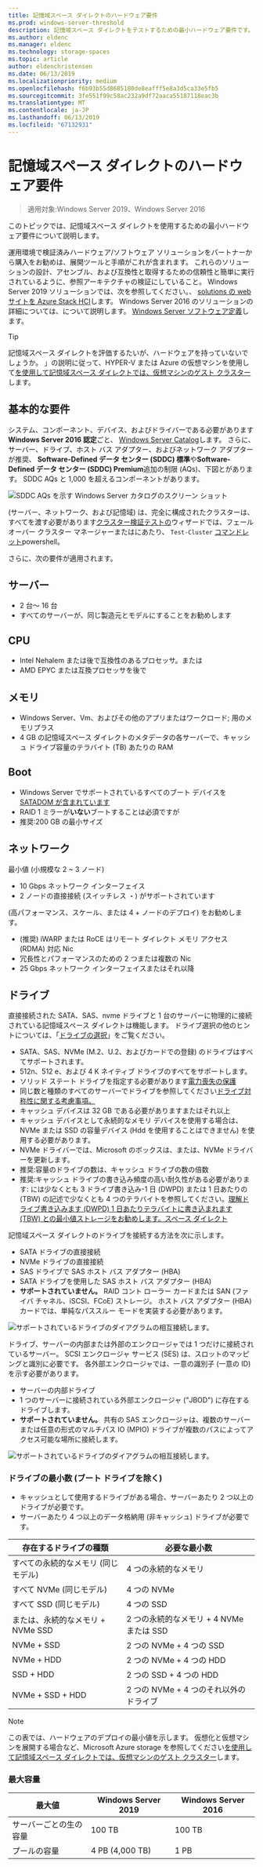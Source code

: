 ```yaml
---
title: 記憶域スペース ダイレクトのハードウェア要件
ms.prod: windows-server-threshold
description: 記憶域スペース ダイレクトをテストするための最小ハードウェア要件です。
ms.author: eldenc
ms.manager: eldenc
ms.technology: storage-spaces
ms.topic: article
author: eldenchristensen
ms.date: 06/13/2019
ms.localizationpriority: medium
ms.openlocfilehash: f6b93b55d8685180de8eafff5e8a3d5ca33e5fb5
ms.sourcegitcommit: 3fe551f99c58ac232a9df72aaca55187118eac3b
ms.translationtype: MT
ms.contentlocale: ja-JP
ms.lasthandoff: 06/13/2019
ms.locfileid: "67132931"
---
```

# <a name="storage-spaces-direct-hardware-requirements"></a>記憶域スペース ダイレクトのハードウェア要件

> 適用対象:Windows Server 2019、Windows Server 2016

このトピックでは、記憶域スペース ダイレクトを使用するための最小ハードウェア要件について説明します。

運用環境で検証済みハードウェア/ソフトウェア ソリューションをパートナーから購入をお勧めは、展開ツールと手順がこれが含まれます。 これらのソリューションの設計、アセンブル、および互換性と取得するための信頼性と簡単に実行されているように、参照アーキテクチャの検証にしていること。 Windows Server 2019 ソリューションでは、次を参照してください。、 [solutions の web サイトを Azure Stack HCI](https://azure.microsoft.com/overview/azure-stack/hci)します。 Windows Server 2016 のソリューションの詳細については、について説明します。 [Windows Server ソフトウェア定義](https://microsoft.com/wssd)します。

   > [!TIP]
   > 記憶域スペース ダイレクトを評価するたいが、ハードウェアを持っていないでしょうか。 」の説明に従って、HYPER-V または Azure の仮想マシンを使用して[を使用して記憶域スペース ダイレクトでは、仮想マシンのゲスト クラスター](storage-spaces-direct-in-vm.md)します。

## <a name="base-requirements"></a>基本的な要件

システム、コンポーネント、デバイス、およびドライバーである必要があります**Windows Server 2016 認定**ごと、 [Windows Server Catalog](https://www.windowsservercatalog.com)します。 さらに、サーバー、ドライブ、ホスト バス アダプター、およびネットワーク アダプターが推奨、 **Software-Defined データ センター (SDDC) 標準**や**Software-Defined データ センター (SDDC) Premium**追加の制限 (AQs)、下図とがあります。 SDDC AQs と 1,000 を超えるコンポーネントがあります。

![SDDC AQs を示す Windows Server カタログのスクリーン ショット](media/hardware-requirements/sddc-aqs.png)

(サーバー、ネットワーク、および記憶域) は、完全に構成されたクラスターは、すべてを渡す必要があります[クラスター検証テストの](https://technet.microsoft.com/library/cc732035(v=ws.10).aspx)ウィザードでは、フェールオーバー クラスター マネージャーまたはにあたり、 `Test-Cluster` [コマンドレット](https://docs.microsoft.com/powershell/module/failoverclusters/test-cluster?view=win10-ps)powershell。

さらに、次の要件が適用されます。

## <a name="servers"></a>サーバー

- 2 台～ 16 台
- すべてのサーバーが、同じ製造元とモデルにすることをお勧めします

## <a name="cpu"></a>CPU

- Intel Nehalem または後で互換性のあるプロセッサ。または
- AMD EPYC または互換プロセッサを後で

## <a name="memory"></a>メモリ

- Windows Server、Vm、およびその他のアプリまたはワークロード; 用のメモリプラス
- 4 GB の記憶域スペース ダイレクトのメタデータの各サーバーで、キャッシュ ドライブ容量のテラバイト (TB) あたりの RAM

## <a name="boot"></a>Boot

- Windows Server でサポートされているすべてのブート デバイスを[SATADOM が含まれています](https://cloudblogs.microsoft.com/windowsserver/2017/08/30/announcing-support-for-satadom-boot-drives-in-windows-server-2016/)
- RAID 1 ミラーが**いない**ブートすることは必須ですが
- 推奨:200 GB の最小サイズ

## <a name="networking"></a>ネットワーク

最小値 (小規模な 2 ~ 3 ノード)
- 10 Gbps ネットワーク インターフェイス
- 2 ノードの直接接続 (スイッチレス ・) がサポートされています

(高パフォーマンス、スケール、または 4 + ノードのデプロイ) をお勧めします。
- (推奨) iWARP または RoCE はリモート ダイレクト メモリ アクセス (RDMA) 対応 Nic
- 冗長性とパフォーマンスのための 2 つまたは複数の Nic
- 25 Gbps ネットワーク インターフェイスまたはそれ以降

## <a name="drives"></a>ドライブ

直接接続された SATA、SAS、nvme ドライブと 1 台のサーバーに物理的に接続されている記憶域スペース ダイレクトは機能します。 ドライブ選択の他のヒントについては、「[ドライブの選択](choosing-drives.md)」をご覧ください。

- SATA、SAS、NVMe (M.2、U.2、およびカードでの登録) のドライブはすべてサポートされます。
- 512n、512 e、および 4 K ネイティブ ドライブのすべてをサポートします。
- ソリッド ステート ドライブを指定する必要があります[電力喪失の保護](https://blogs.technet.microsoft.com/filecab/2016/11/18/dont-do-it-consumer-ssd/)
- 同じ数と種類のすべてのサーバーでドライブを参照してください[ドライブ対称性に関する考慮事項。](drive-symmetry-considerations.md)
- キャッシュ デバイスは 32 GB である必要がありますまたはそれ以上
- キャッシュ デバイスとして永続的なメモリ デバイスを使用する場合は、NVMe または SSD の容量デバイス (Hdd を使用することはできません) を使用する必要があります。
- NVMe ドライバーでは、Microsoft のボックスは、または、NVMe ドライバーを更新します。
- 推奨:容量のドライブの数は、キャッシュ ドライブの数の倍数
- 推奨:キャッシュ ドライブの書き込み頻度の高い耐久性がある必要があります: には少なくとも 3 ドライブ書き込み-1 日 (DWPD) または 1 日あたりの (TBW) の記述で少なくとも 4 つのテラバイトを参照してください。[理解ドライブ書き込みます (DWPD) 1 日あたりテラバイトに書き込まれます (TBW) との最小値ストレージをお勧めします。スペース ダイレクト](https://blogs.technet.microsoft.com/filecab/2017/08/11/understanding-dwpd-tbw/)

記憶域スペース ダイレクトのドライブを接続する方法を次に示します。

- SATA ドライブの直接接続
- NVMe ドライブの直接接続
- SAS ドライブで SAS ホスト バス アダプター (HBA)
- SATA ドライブを使用した SAS ホスト バス アダプター (HBA)
- **サポートされていません。** RAID コント ローラー カードまたは SAN (ファイバ チャネル、iSCSI、FCoE) ストレージ。 ホスト バス アダプター (HBA) カードでは、単純なパススルー モードを実装する必要があります。

![サポートされているドライブのダイアグラムの相互接続します。](media/hardware-requirements/drive-interconnect-support-1.png)

ドライブ、サーバーの内部または外部のエンクロージャでは 1 つだけに接続されているサーバー。 SCSI エンクロージャ サービス (SES) は、スロットのマッピングと識別に必要です。 各外部エンクロージャでは、一意の識別子 (一意の ID) を示す必要があります。

- サーバーの内部ドライブ
- 1 つのサーバーに接続されている外部エンクロージャ ("JBOD") に存在するドライブします。
- **サポートされていません。** 共有の SAS エンクロージャは、複数のサーバーまたは任意の形式のマルチパス IO (MPIO) ドライブが複数のパスによってアクセス可能な場所に接続します。

![サポートされているドライブのダイアグラムの相互接続します。](media/hardware-requirements/drive-interconnect-support-2.png)

### <a name="minimum-number-of-drives-excludes-boot-drive"></a>ドライブの最小数 (ブート ドライブを除く)

- キャッシュとして使用するドライブがある場合、サーバーあたり 2 つ以上のドライブが必要です。
- サーバーあたり 4 つ以上のデータ格納用 (非キャッシュ) ドライブが必要です。

| 存在するドライブの種類   | 必要な最小数 |
|-----------------------|-------------------------|
| すべての永続的なメモリ (同じモデル) | 4 つの永続的なメモリ |
| すべて NVMe (同じモデル) | 4 つの NVMe                  |
| すべて SSD (同じモデル)  | 4 つの SSD                   |
| または、永続的なメモリ + NVMe SSD | 2 つの永続的なメモリ + 4 NVMe または SSD |
| NVMe + SSD            | 2 つの NVMe + 4 つの SSD          |
| NVMe + HDD            | 2 つの NVMe + 4 つの HDD          |
| SSD + HDD             | 2 つの SSD + 4 つの HDD           |
| NVMe + SSD + HDD      | 2 つの NVMe + 4 つのそれ以外のドライブ       |

   >[!NOTE]
   > この表では、ハードウェアのデプロイの最小値を示します。 仮想化と仮想マシンを展開する場合など、Microsoft Azure storage を参照してください[を使用して記憶域スペース ダイレクトでは、仮想マシンのゲスト クラスター](storage-spaces-direct-in-vm.md)します。

### <a name="maximum-capacity"></a>最大容量

| 最大値                | Windows Server 2019  | Windows Server 2016  |
| ---                     | ---------            | ---------            |
| サーバーごとの生の容量 | 100 TB               | 100 TB               |
| プールの容量           | 4 PB (4,000 TB)      | 1 PB                 |
